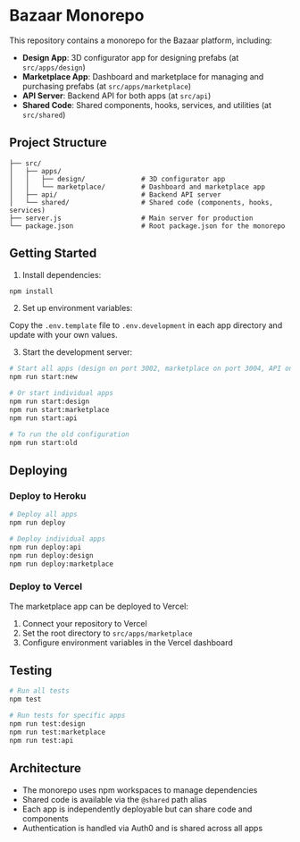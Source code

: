 # Bazaar Monorepo

This repository contains a monorepo for the Bazaar platform, including:

- **Design App**: 3D configurator app for designing prefabs (at `src/apps/design`)
- **Marketplace App**: Dashboard and marketplace for managing and purchasing prefabs (at `src/apps/marketplace`)
- **API Server**: Backend API for both apps (at `src/api`)
- **Shared Code**: Shared components, hooks, services, and utilities (at `src/shared`)

## Project Structure

```
├── src/
│   ├── apps/
│   │   ├── design/              # 3D configurator app
│   │   └── marketplace/         # Dashboard and marketplace app
│   ├── api/                     # Backend API server 
│   └── shared/                  # Shared code (components, hooks, services)
├── server.js                    # Main server for production
└── package.json                 # Root package.json for the monorepo
```

## Getting Started

1. Install dependencies:

```bash
npm install
```

2. Set up environment variables:

Copy the `.env.template` file to `.env.development` in each app directory and update with your own values.

3. Start the development server:

```bash
# Start all apps (design on port 3002, marketplace on port 3004, API on port 3003)
npm run start:new

# Or start individual apps
npm run start:design
npm run start:marketplace
npm run start:api

# To run the old configuration
npm run start:old
```

## Deploying

### Deploy to Heroku

```bash
# Deploy all apps
npm run deploy

# Deploy individual apps
npm run deploy:api
npm run deploy:design
npm run deploy:marketplace
```

### Deploy to Vercel

The marketplace app can be deployed to Vercel:

1. Connect your repository to Vercel
2. Set the root directory to `src/apps/marketplace`
3. Configure environment variables in the Vercel dashboard

## Testing

```bash
# Run all tests
npm test

# Run tests for specific apps
npm run test:design
npm run test:marketplace
npm run test:api
```

## Architecture

- The monorepo uses npm workspaces to manage dependencies
- Shared code is available via the `@shared` path alias
- Each app is independently deployable but can share code and components
- Authentication is handled via Auth0 and is shared across all apps 
